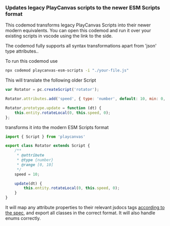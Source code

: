 ### Updates legacy PlayCanvas scripts to the newer ESM Scripts format

This codemod transforms legacy PlayCanvas Scripts into their newer modern equivalents. You can open this codemod and run it over your existing scripts in vscode using the link to the side.

The codemod fully supports all syntax transformations apart from 'json' type attributes..

To run this codemod use 

```sh
npx codemod playcanvas-esm-scripts -i "./your-file.js"
```

This will translate the following older Script

```javascript
var Rotator = pc.createScript('rotator');

Rotator.attributes.add('speed', { type: 'number', default: 10, min: 0, max: 10 });

Rotator.prototype.update = function (dt) {
    this.entity.rotateLocal(0, this.speed, 0);
};

```

transforms it into the modern ESM Scripts format 

```javascript
import { Script } from 'playcanvas'

export class Rotator extends Script {
    /** 
     * @attribute
     * @type {number}
     * @range [0, 10]
     */
    speed = 10;

    update(dt) {
        this.entity.rotateLocal(0, this.speed, 0);
    }
}

```

It will map any attribute properties to their relevant jsdocs tags [according to the spec](https://github.com/playcanvas/editor/issues/1148), and export all classes in the correct format. It will also handle enums correctly.
